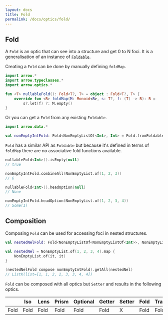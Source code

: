 ```yaml
---
layout: docs
title: Fold
permalink: /docs/optics/fold/
---
```


## Fold

A `Fold` is an optic that can see into a structure and get 0 to N foci.
It is a generalisation of an instance of [`Foldable`](/docs/typeclasses/foldable).

Creating a `Fold` can be done by manually defining `foldMap`.

```kotlin
import arrow.*
import arrow.typeclasses.*
import arrow.optics.*

fun <T> nullableFold(): Fold<T?, T> = object : Fold<T?, T> {
    override fun <R> foldMap(M: Monoid<R>, s: T?, f: (T) -> R): R =
        s?.let(f) ?: M.empty()
}
```

Or you can get a `Fold` from any existing `Foldable`.

```kotlin
import arrow.data.*

val nonEmptyIntFold: Fold<NonEmptyListOf<Int>, Int> = Fold.fromFoldable(NonEmptyList.foldable())
```

`Fold` has a similar API as `Foldable` but because it's defined in terms of `foldMap` there are no associative fold functions available.

```kotlin
nullableFold<Int>().isEmpty(null)
// true
```
```kotlin
nonEmptyIntFold.combineAll(NonEmptyList.of(1, 2, 3))
// 6
```
```kotlin
nullableFold<Int>().headOption(null)
// None
```
```kotlin
nonEmptyIntFold.headOption(NonEmptyList.of(1, 2, 3, 4))
// Some(1)
```

## Composition

Composing `Fold` can be used for accessing foci in nested structures.

```kotlin
val nestedNelFold: Fold<NonEmptyListOf<NonEmptyListOf<Int>>, NonEmptyListOf<Int>> = Fold.fromFoldable()

val nestedNel = NonEmptyList.of(1, 2, 3, 4).map {
    NonEmptyList.of(it, it)
}

(nestedNelFold compose nonEmptyIntFold).getAll(nestedNel)
// ListK(list=[1, 1, 2, 2, 3, 3, 4, 4])
```

`Fold` can be composed with all optics but `Setter` and results in the following optics.

|   | Iso | Lens | Prism |Optional | Getter | Setter | Fold | Traversal |
| --- | --- | --- | --- |--- | --- | --- | --- | --- |
| Fold | Fold | Fold | Fold | Fold | Fold | X | Fold | Fold |